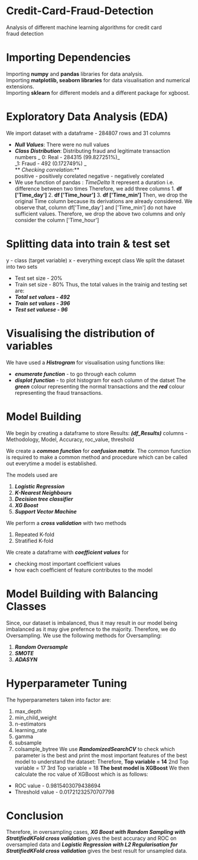 # Credit-Card-Fraud-Detection
Analysis of different machine learning algorithms for credit card fraud detection

# Importing Dependencies 
Importing **numpy** and **pandas** libraries for data analysis.<br>
Importing **matplotlib, seaborn libraries** for data visualisation and numerical extensions.<br>
Importing **sklearn** for different models and a different package for xgboost.<br>

# Exploratory Data Analysis (EDA)
We import dataset with a dataframe - 284807 rows and 31 columns<br>
- **_Null Values_**: There were no null values 
- **_Class Distribution_**: Distributing fraud and legitimate transaction numbers
            _ 0: Real - 284315  (99.827251%)_ <br>
             _1: Fraud - 492    (0.172749%) _<br>
** _Checking correlation:_** <br>
              positive - positively corelated 
             negative - negatively corelated
- We use function of pandas : _TimeDelta_
             It represent a duration i.e. difference between two times 
             Therefore, we add three columns 
                       1. **df ['Time_day']**
                       2. **df ['Time_hour']**
                       3. **df ['Time_min']**
              Then, we drop the original Time column because its derivations are already considered.
              We observe that, column df['Time_day'] and ['Time_min'] do not have sufficient values.
              Therefore, we drop the above two columns and only consider the column ['Time_hour']
       
# Splitting data into train & test set
y - class (target variable)
x - everything except class
We split the dataset into two sets
- Test set size - 20%
- Train set size - 80%
Thus, the total values in the trainig and testing set are:
- **_Total set values - 492_**
- **_Train set values - 396_**
- **_Test set valuese - 96_**

# Visualising the distribution of variables
We have used a **_Histrogram_** for visualisation using functions like:
- **_enumerate function_** - to go through each column
- **_displot function_** - to plot histogram for each column of the datset
The **_green_** colour representing the normal transactions and
the **_red_** colour representing the fraud transactions.

# Model Building
We begin by creating a dataframe to store Results: 
             **_(df_Results)_**
             columns - Methodology, Model, Accuracy, roc_value, threshold

We create a **_common function_** for **_confusion matrix_**.
The common function is required to make a common method and procedure which can be called out everytime a model is established.

The models used are
1. **_Logistic Regression_**
2. **_K-Nearest Neighbours_**
3. **_Decision tree classifier_**
4. **_XG Boost_**
5. **_Support Vector Machine_**
             
We perform a **_cross validation_** with two methods
1. Repeated K-fold
2. Stratified K-fold

We create a dataframe with **_coefficient values_** for 
- checking most important coefficient values
- how each coefficient of feature contributes to the model

# Model Building with Balancing Classes
Since, our dataset is imbalanced, thus it may result in our model being imbalanced as it may give prefernce to the majority.
Therefore, we do Oversampling.
We use the following methods for Oversampling:
1. **_Random Oversample_**
2. **_SMOTE_**
3. **_ADASYN_**
      
# Hyperparameter Tuning
The hyperparameters taken into factor are:
1. max_depth
2. min_child_weight
3. n-estimators
4. learning_rate
5. gamma
6. subsample
7. colsample_bytree
 We use **_RandomizedSearchCV_** to check which parameter is the best and print the most important features of the best model to understand the dataset:
 Therefore,  **Top variable = 14**
             2nd Top variable = 17
             3rd Top variable = 18
 **The best model is XGBoost**
 We then calculate the roc value of XGBoost which is as follows: 
- ROC value - 0.9815403079438694
- Threshold value - 0.01721232570707798
             
 # Conclusion
 Therefore, in oversampling cases, **_XG Boost with Random Sampling with StratifiedKFold cross validation_** gives the best accuracy and ROC on oversampled data
 and **_Logistic Regression with L2 Regularisation for StratifiedKFold cross validation_** gives the best result for unsampled data.


 
 
  






           
             
